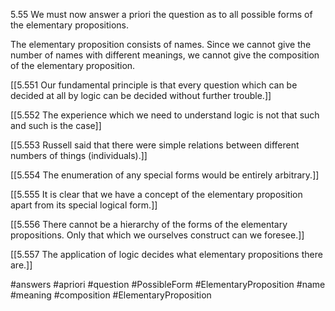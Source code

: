 5.55 We must now answer a priori the question as to all possible forms of the elementary propositions.

The elementary proposition consists of names. Since we cannot give the number of names with different meanings, we cannot give the composition of the elementary proposition.

[[5.551 Our fundamental principle is that every question which can be decided at all by logic can be decided without further trouble.]]

[[5.552 The experience which we need to understand logic is not that such and such is the case]]

[[5.553 Russell said that there were simple relations between different numbers of things (individuals).]]

[[5.554 The enumeration of any special forms would be entirely arbitrary.]]

[[5.555 It is clear that we have a concept of the elementary proposition apart from its special logical form.]]

[[5.556 There cannot be a hierarchy of the forms of the elementary propositions. Only that which we ourselves construct can we foresee.]]

[[5.557 The application of logic decides what elementary propositions there are.]]

#answers #apriori #question #PossibleForm #ElementaryProposition #name #meaning #composition #ElementaryProposition 